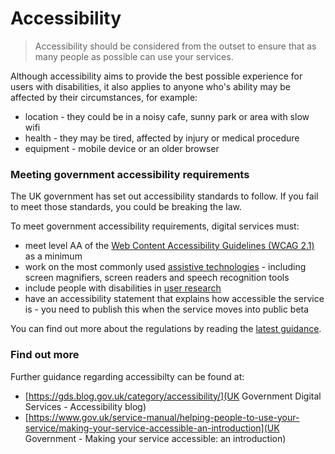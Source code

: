# Accessibility

> Accessibility should be considered from the outset to ensure that as many people as possible can use your services. 

Although accessibility aims to provide the best possible experience for users with disabilities, it also applies to anyone who's ability may be affected by their circumstances, for example:

+ location - they could be in a noisy cafe, sunny park or area with slow wifi
+ health - they may be tired, affected by injury or medical procedure
+ equipment - mobile device or an older browser

### Meeting government accessibility requirements
 
The UK government has set out accessibility standards to follow. If you fail to meet those standards, you could be breaking the law.

To meet government accessibility requirements, digital services must:

+ meet level AA of the [Web Content Accessibility Guidelines (WCAG 2.1)](https://www.gov.uk/service-manual/helping-people-to-use-your-service/understanding-wcag) as a minimum
+ work on the most commonly used [assistive technologies](https://www.gov.uk/service-manual/technology/testing-with-assistive-technologies) - including screen magnifiers, screen readers and speech recognition tools
+ include people with disabilities in [user research](https://www.gov.uk/service-manual/user-research)
+ have an accessibility statement that explains how accessible the service is - you need to publish this when the service moves into public beta

You can find out more about the regulations by reading the [latest guidance](https://www.gov.uk/guidance/accessibility-requirements-for-public-sector-websites-and-apps).

### Find out more
Further guidance regarding accessibilty can be found at:
+ [https://gds.blog.gov.uk/category/accessibility/](UK Government Digital Services - Accessibility blog)
+ [https://www.gov.uk/service-manual/helping-people-to-use-your-service/making-your-service-accessible-an-introduction](UK Government - Making your service accessible: an introduction)

